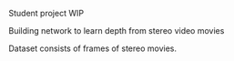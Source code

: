 Student project WIP

Building network to learn depth from stereo video movies

Dataset consists of frames of stereo movies.


